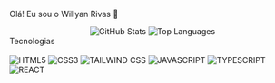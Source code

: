 Olá! Eu sou o Willyan Rivas 👋

<div align="center">
  <img src="https://github-readme-stats.vercel.app/api?username=willriva&show_icons=true&theme=dracula&hide_rank=true&card_width=380" alt="GitHub Stats" />
  <img src="https://github-readme-stats.vercel.app/api/top-langs/?username=willriva&layout=compact&theme=dark&card_width=380&langs_count=3" alt="Top Languages" />
</div>
Tecnologias
<div style="display: inline_block"><br/>
  <img alt="HTML5" src="https://img.shields.io/badge/HTML5-E34F26?style=for-the-badge&logo=html5&logoColor=white" />
   <img alt="CSS3" src="https://img.shields.io/badge/CSS3-1572B6?style=for-the-badge&logo=css3&logoColor=white" />
   <img alt="TAILWIND CSS" src="https://img.shields.io/badge/Tailwind_CSS-38B2AC?style=for-the-badge&logo=tailwind-css&logoColor=white" />
   <img alt="JAVASCRIPT" src="https://img.shields.io/badge/JavaScript-F7DF1E?style=for-the-badge&logo=javascript&logoColor=black" />
   <img alt="TYPESCRIPT" src="https://img.shields.io/badge/TypeScript-007ACC?style=for-the-badge&logo=typescript&logoColor=white" />
   <img alt="REACT" src="https://img.shields.io/badge/React-20232A?style=for-the-badge&logo=react&logoColor=61DAFB" />
</div>
